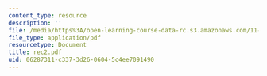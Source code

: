 ```yaml
---
content_type: resource
description: ''
file: /media/https%3A/open-learning-course-data-rc.s3.amazonaws.com/11-204-planning-communications-and-digital-media-fall-2004/06287311c3373d2606045c4ee7091490_rec2.pdf
file_type: application/pdf
resourcetype: Document
title: rec2.pdf
uid: 06287311-c337-3d26-0604-5c4ee7091490
---
```

